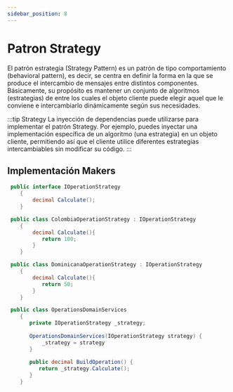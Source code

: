 ```yaml
---
sidebar_position: 8
---
```


# Patron Strategy

El patrón estrategia (Strategy Pattern) es un patrón de tipo comportamiento (behavioral pattern), es decir, se centra en definir la forma en la que se produce el intercambio de mensajes entre distintos componentes.
Básicamente, su propósito es mantener un conjunto de algoritmos (estrategias) de entre los cuales el objeto cliente puede elegir aquel que le conviene e intercambiarlo dinámicamente según sus necesidades.

:::tip Strategy
La inyección de dependencias puede utilizarse para implementar el patrón Strategy. Por ejemplo, puedes inyectar una implementación específica de un algoritmo (una estrategia) en un objeto cliente, permitiendo así que el cliente utilice diferentes estrategias intercambiables sin modificar su código. 
:::
## Implementación Makers

```cs title="IOperationStrategy.cs"
 public interface IOperationStrategy
    {
        decimal Calculate();
    }
```

```cs title="ColombiaOperationStrategy.cs"
 public class ColombiaOperationStrategy : IOperationStrategy
    {
        decimal Calculate(){
           return 100;
        }
    }
```

```cs title="DominicanaOperationStrategy.cs"
 public class DominicanaOperationStrategy : IOperationStrategy
    {
        decimal Calculate(){
           return 50;
        }
    }
```


```cs title="OperationsDomainServices.cs"
 public class OperationsDomainServices
    {
       private IOperationStrategy _strategy;
       
       OperationsDomainServices(IOperationStrategy strategy) {
           _strategy = strategy
       }
       
       public decimal BuildOperation() {
          return _strategy.Calculate();
       }
    }
```

